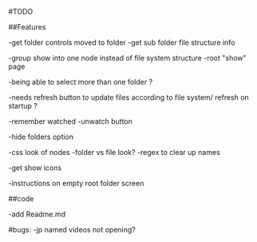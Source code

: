 #TODO

##Features

-get folder controls moved to folder
  -get sub folder file structure info

-group show into one node instead of file system structure
  -root "show" page

-being able to select more than one folder ?

-needs refresh button to update files according to file system/ refresh on startup ?

-remember watched
  -unwatch button

-hide folders option

-css look of nodes
  -folder vs file look?
-regex to clear up names

-get show icons

-instructions on empty root folder screen

##code

-add Readme.md


#bugs:
-jp named videos not opening?
